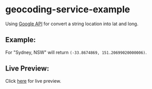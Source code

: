 geocoding-service-example
=========================

Using [Google API](https://developers.google.com/maps/documentation/javascript/geocoding) for convert a string location into lat and long.

## Example: 
For "Sydney, NSW" will return `(-33.8674869, 151.20699020000006)`.



## Live Preview:
Click [here](http://htmlpreview.github.com/?https://github.com/IonicaBizau/HTML-CSS-tests/blob/master/Geocoding%20Google%20Service/index.html) for live preview.
